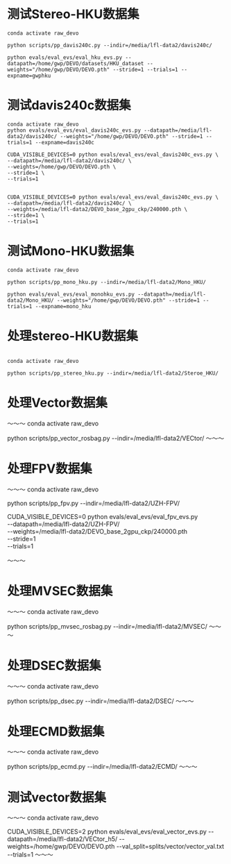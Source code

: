 # 测试Stereo-HKU数据集
~~~
conda activate raw_devo

python scripts/pp_davis240c.py --indir=/media/lfl-data2/davis240c/

python evals/eval_evs/eval_hku_evs.py --datapath=/home/gwp/DEVO/datasets/HKU_dataset --weights="/home/gwp/DEVO/DEVO.pth" --stride=1 --trials=1 --expname=gwphku
~~~

# 测试davis240c数据集
~~~
conda activate raw_devo
python evals/eval_evs/eval_davis240c_evs.py --datapath=/media/lfl-data2/davis240c/ --weights="/home/gwp/DEVO/DEVO.pth" --stride=1 --trials=1 --expname=davis240c

CUDA_VISIBLE_DEVICES=0 python evals/eval_evs/eval_davis240c_evs.py \
--datapath=/media/lfl-data2/davis240c/ \
--weights=/home/gwp/DEVO/DEVO.pth \
--stride=1 \
--trials=1


CUDA_VISIBLE_DEVICES=0 python evals/eval_evs/eval_davis240c_evs.py \
--datapath=/media/lfl-data2/davis240c/ \
--weights=/media/lfl-data2/DEVO_base_2gpu_ckp/240000.pth \
--stride=1 \
--trials=1

~~~

# 测试Mono-HKU数据集
~~~
conda activate raw_devo

python scripts/pp_mono_hku.py --indir=/media/lfl-data2/Mono_HKU/

python evals/eval_evs/eval_monohku_evs.py --datapath=/media/lfl-data2/Mono_HKU/ --weights="/home/gwp/DEVO/DEVO.pth" --stride=1 --trials=1 --expname=mono_hku

~~~

# 处理stereo-HKU数据集
~~~

conda activate raw_devo

python scripts/pp_stereo_hku.py --indir=/media/lfl-data2/Steroe_HKU/
~~~

# 处理Vector数据集
～～～
conda activate raw_devo

python scripts/pp_vector_rosbag.py --indir=/media/lfl-data2/VECtor/
～～～

# 处理FPV数据集
～～～
conda activate raw_devo

python scripts/pp_fpv.py --indir=/media/lfl-data2/UZH-FPV/

CUDA_VISIBLE_DEVICES=0 python evals/eval_evs/eval_fpv_evs.py \
--datapath=/media/lfl-data2/UZH-FPV/ \
--weights=/media/lfl-data2/DEVO_base_2gpu_ckp/240000.pth \
--stride=1 \
--trials=1

～～～

# 处理MVSEC数据集
～～～
conda activate raw_devo

python scripts/pp_mvsec_rosbag.py --indir=/media/lfl-data2/MVSEC/
～～～

# 处理DSEC数据集
～～～
conda activate raw_devo

python scripts/pp_dsec.py --indir=/media/lfl-data2/DSEC/
～～～

# 处理ECMD数据集
～～～
conda activate raw_devo

python scripts/pp_ecmd.py --indir=/media/lfl-data2/ECMD/
～～～

# 测试vector数据集
～～～
conda activate raw_devo

CUDA_VISIBLE_DEVICES=2 python evals/eval_evs/eval_vector_evs.py --datapath=/media/lfl-data2/VECtor_h5/ --weights=/home/gwp/DEVO/DEVO.pth --val_split=splits/vector/vector_val.txt --trials=1
～～～
